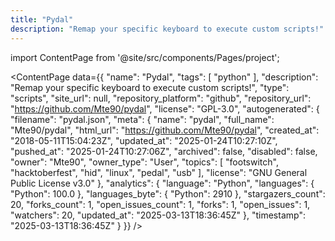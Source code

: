 ```yaml
---
title: "Pydal"
description: "Remap your specific keyboard to execute custom scripts!"
---
```

import ContentPage from '@site/src/components/Pages/project';

<ContentPage
    data={{
  "name": "Pydal",
  "tags": [
    "python"
  ],
  "description": "Remap your specific keyboard to execute custom scripts!",
  "type": "scripts",
  "site_url": null,
  "repository_platform": "github",
  "repository_url": "https://github.com/Mte90/pydal",
  "license": "GPL-3.0",
  "autogenerated": {
    "filename": "pydal.json",
    "meta": {
      "name": "pydal",
      "full_name": "Mte90/pydal",
      "html_url": "https://github.com/Mte90/pydal",
      "created_at": "2018-05-11T15:04:23Z",
      "updated_at": "2025-01-24T10:27:10Z",
      "pushed_at": "2025-01-24T10:27:06Z",
      "archived": false,
      "disabled": false,
      "owner": "Mte90",
      "owner_type": "User",
      "topics": [
        "footswitch",
        "hacktoberfest",
        "hid",
        "linux",
        "pedal",
        "usb"
      ],
      "license": "GNU General Public License v3.0"
    },
    "analytics": {
      "language": "Python",
      "languages": {
        "Python": 100.0
      },
      "languages_byte": {
        "Python": 2910
      },
      "stargazers_count": 20,
      "forks_count": 1,
      "open_issues_count": 1,
      "forks": 1,
      "open_issues": 1,
      "watchers": 20,
      "updated_at": "2025-03-13T18:36:45Z"
    },
    "timestamp": "2025-03-13T18:36:45Z"
  }
}}
/>

